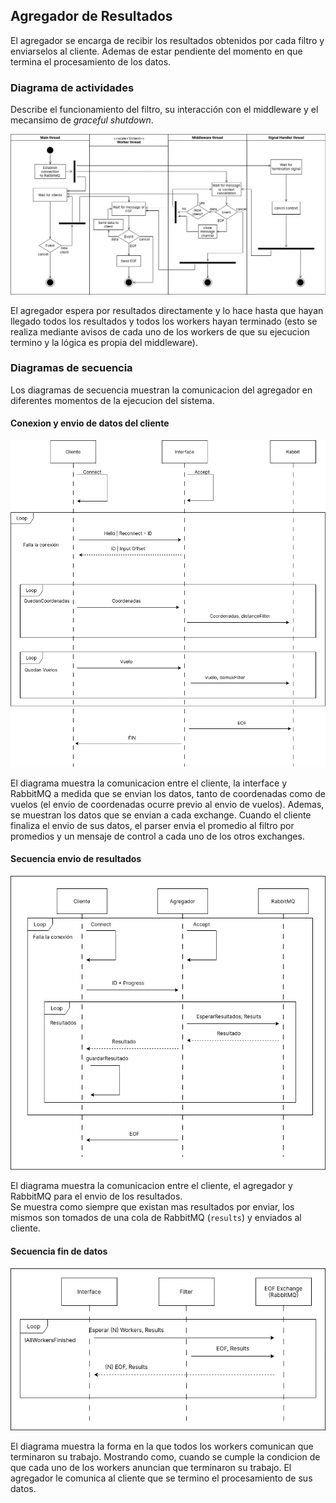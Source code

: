 ## Agregador de Resultados

El agregador se encarga de recibir los resultados obtenidos por cada filtro y
enviarselos al cliente. Ademas de estar pendiente del momento en que termina el
procesamiento de los datos.

### Diagrama de actividades

Describe el funcionamiento del filtro, su interacción con el middleware y el
mecansimo de _graceful shutdown_.

![actividades](../../img/DiagramaActividadesOutput.png)

El agregador espera por resultados directamente y lo hace hasta que hayan
llegado todos los resultados y todos los workers hayan terminado (esto se
realiza mediante avisos de cada uno de los workers de que su ejecucion termino
y la lógica es propia del middleware).

### Diagramas de secuencia

Los diagramas de secuencia muestran la comunicacion del agregador en diferentes
momentos de la ejecucion del sistema.

#### Conexion y envio de datos del cliente

![secuenciaDatos](../../img/SecuenciaConexionYEnvioDeDatos.png)

El diagrama muestra la comunicacion entre el cliente, la interface y RabbitMQ a medida que se envian los datos, tanto de coordenadas como de vuelos (el envio de coordenadas ocurre previo al envio de vuelos).
Ademas, se muestran los datos que se envian a cada exchange.
Cuando el cliente finaliza el envio de sus datos, el parser envia el promedio al filtro por promedios y un mensaje de control a cada uno de los otros exchanges.

#### Secuencia envio de resultados

![resultados](../../img/SecuenciaEnvioDeResultados.png)

El diagrama muestra la comunicacion entre el cliente, el agregador y RabbitMQ
para el envio de los resultados.  
Se muestra como siempre que existan mas resultados por enviar, los mismos son
tomados de una cola de RabbitMQ (`results`) y enviados al cliente.

#### Secuencia fin de datos

![final](../../img/SecuenciaFinTrabajo.png)

El diagrama muestra la forma en la que todos los workers comunican que
terminaron su trabajo. Mostrando como, cuando se cumple la condicion de que
cada uno de los workers anuncian que terminaron su trabajo. El agregador le
comunica al cliente que se termino el procesamiento de sus datos.
